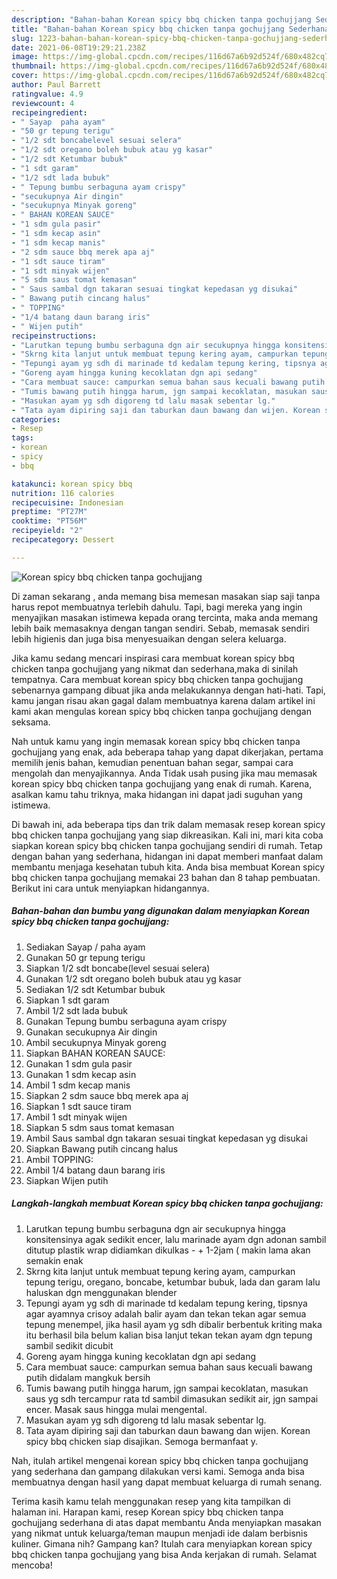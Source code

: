 ```yaml
---
description: "Bahan-bahan Korean spicy bbq chicken tanpa gochujjang Sederhana Untuk Jualan"
title: "Bahan-bahan Korean spicy bbq chicken tanpa gochujjang Sederhana Untuk Jualan"
slug: 1223-bahan-bahan-korean-spicy-bbq-chicken-tanpa-gochujjang-sederhana-untuk-jualan
date: 2021-06-08T19:29:21.238Z
image: https://img-global.cpcdn.com/recipes/116d67a6b92d524f/680x482cq70/korean-spicy-bbq-chicken-tanpa-gochujjang-foto-resep-utama.jpg
thumbnail: https://img-global.cpcdn.com/recipes/116d67a6b92d524f/680x482cq70/korean-spicy-bbq-chicken-tanpa-gochujjang-foto-resep-utama.jpg
cover: https://img-global.cpcdn.com/recipes/116d67a6b92d524f/680x482cq70/korean-spicy-bbq-chicken-tanpa-gochujjang-foto-resep-utama.jpg
author: Paul Barrett
ratingvalue: 4.9
reviewcount: 4
recipeingredient:
- " Sayap  paha ayam"
- "50 gr tepung terigu"
- "1/2 sdt boncabelevel sesuai selera"
- "1/2 sdt oregano boleh bubuk atau yg kasar"
- "1/2 sdt Ketumbar bubuk"
- "1 sdt garam"
- "1/2 sdt lada bubuk"
- " Tepung bumbu serbaguna ayam crispy"
- "secukupnya Air dingin"
- "secukupnya Minyak goreng"
- " BAHAN KOREAN SAUCE"
- "1 sdm gula pasir"
- "1 sdm kecap asin"
- "1 sdm kecap manis"
- "2 sdm sauce bbq merek apa aj"
- "1 sdt sauce tiram"
- "1 sdt minyak wijen"
- "5 sdm saus tomat kemasan"
- " Saus sambal dgn takaran sesuai tingkat kepedasan yg disukai"
- " Bawang putih cincang halus"
- " TOPPING"
- "1/4 batang daun barang iris"
- " Wijen putih"
recipeinstructions:
- "Larutkan tepung bumbu serbaguna dgn air secukupnya hingga konsitensinya agak sedikit encer, lalu marinade ayam dgn adonan sambil ditutup plastik wrap didiamkan dikulkas - + 1-2jam ( makin lama akan semakin enak"
- "Skrng kita lanjut untuk membuat tepung kering ayam, campurkan tepung terigu, oregano, boncabe, ketumbar bubuk, lada dan garam lalu haluskan dgn menggunakan blender"
- "Tepungi ayam yg sdh di marinade td kedalam tepung kering, tipsnya agar ayamnya crisoy adalah balir ayam dan tekan tekan agar semua tepung menempel, jika hasil ayam yg sdh dibalir berbentuk kriting maka itu berhasil bila belum kalian bisa lanjut tekan tekan ayam dgn tepung sambil sedikit dicubit"
- "Goreng ayam hingga kuning kecoklatan dgn api sedang"
- "Cara membuat sauce: campurkan semua bahan saus kecuali bawang putih didalam mangkuk bersih"
- "Tumis bawang putih hingga harum, jgn sampai kecoklatan, masukan saus yg sdh tercampur rata td sambil dimasukan sedikit air, jgn sampai encer. Masak saus hingga mulai mengental."
- "Masukan ayam yg sdh digoreng td lalu masak sebentar lg."
- "Tata ayam dipiring saji dan taburkan daun bawang dan wijen. Korean spicy bbq chicken siap disajikan. Semoga bermanfaat y."
categories:
- Resep
tags:
- korean
- spicy
- bbq

katakunci: korean spicy bbq 
nutrition: 116 calories
recipecuisine: Indonesian
preptime: "PT27M"
cooktime: "PT56M"
recipeyield: "2"
recipecategory: Dessert

---
```



![Korean spicy bbq chicken tanpa gochujjang](https://img-global.cpcdn.com/recipes/116d67a6b92d524f/680x482cq70/korean-spicy-bbq-chicken-tanpa-gochujjang-foto-resep-utama.jpg)

Di zaman  sekarang , anda memang bisa memesan masakan siap saji tanpa harus repot membuatnya terlebih dahulu. Tapi, bagi mereka yang ingin menyajikan masakan istimewa kepada orang tercinta, maka anda memang lebih baik memasaknya dengan tangan sendiri. Sebab, memasak sendiri lebih higienis dan juga bisa menyesuaikan dengan selera keluarga.

Jika kamu sedang mencari inspirasi cara membuat korean spicy bbq chicken tanpa gochujjang yang nikmat dan sederhana,maka di sinilah tempatnya. Cara membuat korean spicy bbq chicken tanpa gochujjang  sebenarnya gampang dibuat jika anda melakukannya dengan hati-hati. Tapi, kamu jangan risau akan gagal dalam membuatnya 
karena dalam artikel ini kami akan mengulas korean spicy bbq chicken tanpa gochujjang dengan seksama.  



Nah untuk kamu yang ingin memasak korean spicy bbq chicken tanpa gochujjang yang enak, ada beberapa tahap yang dapat dikerjakan, pertama memilih jenis bahan, kemudian penentuan bahan segar, sampai cara mengolah dan menyajikannya. Anda Tidak usah pusing jika mau memasak korean spicy bbq chicken tanpa gochujjang yang enak di rumah. Karena, asalkan kamu  tahu triknya, maka hidangan ini dapat jadi suguhan yang istimewa.

Di bawah ini, ada beberapa tips dan trik dalam memasak resep korean spicy bbq chicken tanpa gochujjang yang siap dikreasikan. Kali ini, mari kita coba siapkan korean spicy bbq chicken tanpa gochujjang sendiri di rumah. Tetap dengan bahan yang sederhana, hidangan ini dapat memberi manfaat dalam membantu menjaga kesehatan tubuh kita. Anda bisa membuat Korean spicy bbq chicken tanpa gochujjang memakai 23 bahan dan 8 tahap pembuatan. Berikut ini cara untuk menyiapkan hidangannya.

<!--inarticleads1-->

##### Bahan-bahan dan bumbu yang digunakan dalam menyiapkan Korean spicy bbq chicken tanpa gochujjang:

1. Sediakan  Sayap / paha ayam
1. Gunakan 50 gr tepung terigu
1. Siapkan 1/2 sdt boncabe(level sesuai selera)
1. Gunakan 1/2 sdt oregano boleh bubuk atau yg kasar
1. Sediakan 1/2 sdt Ketumbar bubuk
1. Siapkan 1 sdt garam
1. Ambil 1/2 sdt lada bubuk
1. Gunakan  Tepung bumbu serbaguna ayam crispy
1. Gunakan secukupnya Air dingin
1. Ambil secukupnya Minyak goreng
1. Siapkan  BAHAN KOREAN SAUCE:
1. Gunakan 1 sdm gula pasir
1. Gunakan 1 sdm kecap asin
1. Ambil 1 sdm kecap manis
1. Siapkan 2 sdm sauce bbq merek apa aj
1. Siapkan 1 sdt sauce tiram
1. Ambil 1 sdt minyak wijen
1. Siapkan 5 sdm saus tomat kemasan
1. Ambil  Saus sambal dgn takaran sesuai tingkat kepedasan yg disukai
1. Siapkan  Bawang putih cincang halus
1. Ambil  TOPPING:
1. Ambil 1/4 batang daun barang iris
1. Siapkan  Wijen putih




<!--inarticleads2-->

##### Langkah-langkah membuat Korean spicy bbq chicken tanpa gochujjang:

1. Larutkan tepung bumbu serbaguna dgn air secukupnya hingga konsitensinya agak sedikit encer, lalu marinade ayam dgn adonan sambil ditutup plastik wrap didiamkan dikulkas - + 1-2jam ( makin lama akan semakin enak
1. Skrng kita lanjut untuk membuat tepung kering ayam, campurkan tepung terigu, oregano, boncabe, ketumbar bubuk, lada dan garam lalu haluskan dgn menggunakan blender
1. Tepungi ayam yg sdh di marinade td kedalam tepung kering, tipsnya agar ayamnya crisoy adalah balir ayam dan tekan tekan agar semua tepung menempel, jika hasil ayam yg sdh dibalir berbentuk kriting maka itu berhasil bila belum kalian bisa lanjut tekan tekan ayam dgn tepung sambil sedikit dicubit
1. Goreng ayam hingga kuning kecoklatan dgn api sedang
1. Cara membuat sauce: campurkan semua bahan saus kecuali bawang putih didalam mangkuk bersih
1. Tumis bawang putih hingga harum, jgn sampai kecoklatan, masukan saus yg sdh tercampur rata td sambil dimasukan sedikit air, jgn sampai encer. Masak saus hingga mulai mengental.
1. Masukan ayam yg sdh digoreng td lalu masak sebentar lg.
1. Tata ayam dipiring saji dan taburkan daun bawang dan wijen. Korean spicy bbq chicken siap disajikan. Semoga bermanfaat y.




Nah, itulah artikel mengenai  korean spicy bbq chicken tanpa gochujjang  yang sederhana dan gampang dilakukan versi kami. Semoga anda bisa membuatnya dengan hasil yang dapat membuat keluarga di rumah senang. 

Terima kasih kamu telah menggunakan resep yang kita tampilkan di halaman ini. Harapan kami, resep  Korean spicy bbq chicken tanpa gochujjang sederhana di atas dapat membantu Anda menyiapkan masakan yang nikmat untuk keluarga/teman maupun menjadi ide dalam berbisnis kuliner. Gimana nih? Gampang kan? Itulah cara menyiapkan korean spicy bbq chicken tanpa gochujjang yang bisa Anda kerjakan di rumah. Selamat mencoba!

